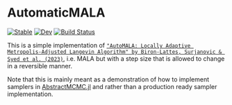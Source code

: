# AutomaticMALA

[![Stable](https://img.shields.io/badge/docs-stable-blue.svg)](https://torfjelde.github.io/AutomaticMALA.jl/stable/)
[![Dev](https://img.shields.io/badge/docs-dev-blue.svg)](https://torfjelde.github.io/AutomaticMALA.jl/dev/)
[![Build Status](https://github.com/torfjelde/AutomaticMALA.jl/actions/workflows/CI.yml/badge.svg?branch=main)](https://github.com/torfjelde/AutomaticMALA.jl/actions/workflows/CI.yml?query=branch%3Amain)

This is a simple implementation of [`"AutoMALA: Locally Adaptive Metropolis-Adjusted Langevin Algorithm" by Biron-Lattes, Surjanovic & Syed et al. (2023)`](https://arxiv.org/abs/2310.16782), i.e. MALA but with a step size that is allowed to change in a reversible manner.

Note that this is mainly meant as a demonstration of how to implement samplers in [AbstractMCMC.jl](https://github.com/TuringLang/AbstractMCMC.jl) and rather than a production ready sampler implementation.
